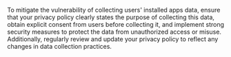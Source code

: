To mitigate the vulnerability of collecting users' installed apps data, ensure that your privacy policy clearly states the purpose of collecting this data, obtain explicit consent from users before collecting it, and implement strong security measures to protect the data from unauthorized access or misuse. Additionally, regularly review and update your privacy policy to reflect any changes in data collection practices.